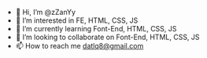 - 👋 Hi, I’m @zZanYy
- 👀 I’m interested in FE, HTML, CSS, JS
- 🌱 I’m currently learning  Font-End, HTML, CSS, JS
- 💞️ I’m looking to collaborate on Font-End, HTML, CSS, JS
- 📫 How to reach me datlq8@gmail.com

<!---
zZanYy/zZanYy is a ✨ special ✨ repository because its `README.md` (this file) appears on your GitHub profile.
You can click the Preview link to take a look at your changes.
--->
